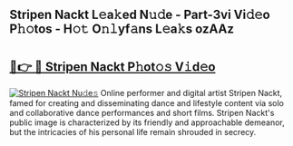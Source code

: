 ## Stripen Nackt L𝚎a𝚔ed N𝚞𝚍e - Part-3vi Vi𝚍𝚎o P𝚑𝚘tos - H𝚘𝚝 O𝚗𝚕yf𝚊ns L𝚎a𝚔s ozAAz

# <h2><a href="http://kfd8g6t.oniu.top/?m=Stripen+Nackt">🔗👉 🔴 Stripen Nackt P𝚑ot𝚘𝚜 V𝚒d𝚎o</a></h2>

[![Stripen Nackt Nu𝚍e𝚜](https://i.imgur.com/0qMVB7G.gif)](http://kfd8g6t.oniu.top/?m=Stripen+Nackt)
Online performer and digital artist Stripen Nackt, famed for creating and disseminating dance and lifestyle content via solo and collaborative dance performances and short films. Stripen Nackt's public image is characterized by its friendly and approachable demeanor, but the intricacies of his personal life remain shrouded in secrecy.  
